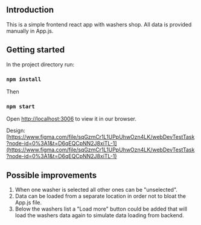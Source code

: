 ## Introduction

This is a simple frontend react app with washers shop.
All data is provided manually in App.js.

## Getting started

In the project directory run:
### `npm install`

Then
### `npm start`

Open [http://localhost:3006](http://localhost:3006) to view it in our browser.

Design: [https://www.figma.com/file/sqGzmCr1L1UPpUhwOzn4LK/webDevTestTask?node-id=0%3A1&t=D6qEQCpNN2J8xiTL-1](https://www.figma.com/file/sqGzmCr1L1UPpUhwOzn4LK/webDevTestTask?node-id=0%3A1&t=D6qEQCpNN2J8xiTL-1)

## Possible improvements
1. When one washer is selected all other ones can be "unselected".
2. Data can be loaded from a separate location in order not to bloat the App.js file.
3. Below the washers list a "Load more" button could be added that will load the washers data again to simulate data loading from backend.
